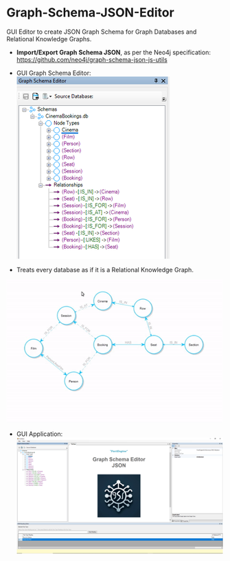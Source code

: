 # Graph-Schema-JSON-Editor
GUI Editor to create JSON Graph Schema for Graph Databases and Relational Knowledge Graphs.

- **Import/Export Graph Schema JSON**, as per the Neo4j specification: https://github.com/neo4j/graph-schema-json-js-utils

- GUI Graph Schema Editor:
![Alt text](./Images/Screenshot-GraphSchemaEditor.png)

- Treats every database as if it is a Relational Knowledge Graph.

![Alt text](./Images/Morphin-PGS-ERD-CinemaBookings-Advanced.gif)

- GUI Application:
![Alt text](./Images/Screenshot-MainForm.png)
